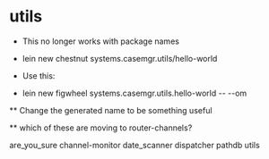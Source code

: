 # utils

* This no longer works with package names
* lein new chestnut systems.casemgr.utils/hello-world

* Use this:
* lein new figwheel systems.casemgr.utils.hello-world -- --om 

** Change the generated name to be something useful

** which of these are moving to router-channels?

are_you_sure
channel-monitor
date_scanner
dispatcher
pathdb
utils
